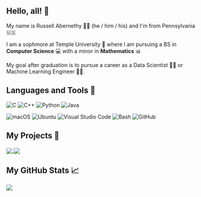 
## Hello, all! :wave:

 My name is Russell Abernethy :man_shrugging: (he / him / his) and I'm from Pennsylvania :us:
 
 I am a sophmore at Temple University :owl: where I am pursuing a BS in **Computer Science**  :computer:  with a minor in **Mathematics** :bar_chart:
 
 My goal after graduation is to pursue a career as a Data Scientist :man_scientist: or Machine Learning Engineer :man_technologist:.
 
## Languages and Tools :floppy_disk:
<!-- languages: -->
![C](https://img.shields.io/badge/Language-C-informational?style=flat&logo=c&logoColor=white&color=2bbc8a)
![C++](https://img.shields.io/badge/Language-C++-informational?style=flat&logo=c&logoColor=white&color=2bbc8a)
![Python](https://img.shields.io/badge/Language-Python-informational?style=flat&logo=python&logoColor=white&color=2bbc8a)
![Java](https://img.shields.io/badge/Language-Java-informational?style=flat&logo=java&logoColor=white&color=2bbc8a)

<!-- tools -->
![macOS](https://img.shields.io/badge/OS-macOS-informational?style=flat&logo=apple&logoColor=white&color=2bbc8a)
![Ubuntu](https://img.shields.io/badge/OS-Ubuntu-informational?style=flat&logo=ubuntu&logoColor=white&color=2bbc8a)
![Visual Studio Code](https://img.shields.io/badge/Editor-Visual_Studio_Code-informational?style=flat&logo=visual-studio-code&logoColor=white&color=2bbc8a)
![Bash](https://img.shields.io/badge/Shell-Bash-informational?style=flat&logo=gnu-bash&logoColor=white&color=2bbc8a)
![GitHub](https://img.shields.io/badge/Repository-GitHub-informational?style=flat&logo=github&logoColor=white&color=2bbc8a)


## My Projects :open_file_folder:

<a href="https://github.com/rabernethy/2048-Game">
  <img align="center" src="https://github-readme-stats.vercel.app/api/pin/?username=rabernethy&repo=2048-Game&theme=vue-dark" />
</a>
<a href="https://github.com/rabernethy/SalesmanGame">
  <img align="center" src="https://github-readme-stats.vercel.app/api/pin/?username=rabernethy&repo=SalesmanGame&theme=vue-dark" />
</a>

## My GitHub Stats :chart_with_upwards_trend:
<img align="center" src="https://github-readme-stats.vercel.app/api/?username=rabernethy&theme=vue-dark&hide=contribs&show_icons=true" /> 

